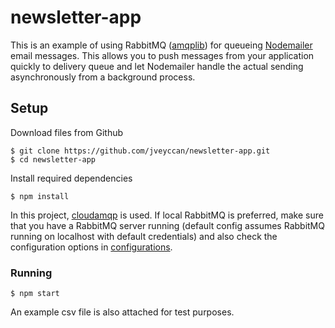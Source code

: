# newsletter-app

This is an example of using RabbitMQ ([amqplib](http://www.squaremobius.net/amqp.node/)) for queueing [Nodemailer](https://nodemailer.com/) email messages. This allows you to push messages from your application quickly to delivery queue and let Nodemailer handle the actual sending asynchronously from a background process.

## Setup

Download files from Github

```
$ git clone https://github.com/jveyccan/newsletter-app.git
$ cd newsletter-app
```

Install required dependencies

```
$ npm install 
```

In this project, [cloudamqp](https://snake.rmq2.cloudamqp.com/) is used.
If local RabbitMQ is preferred, make sure that you have a RabbitMQ server running (default config assumes RabbitMQ running on localhost with default credentials) and also check the configuration options in [configurations](./configuration).

### Running

```
$ npm start
```
An example csv file is also attached for test purposes.